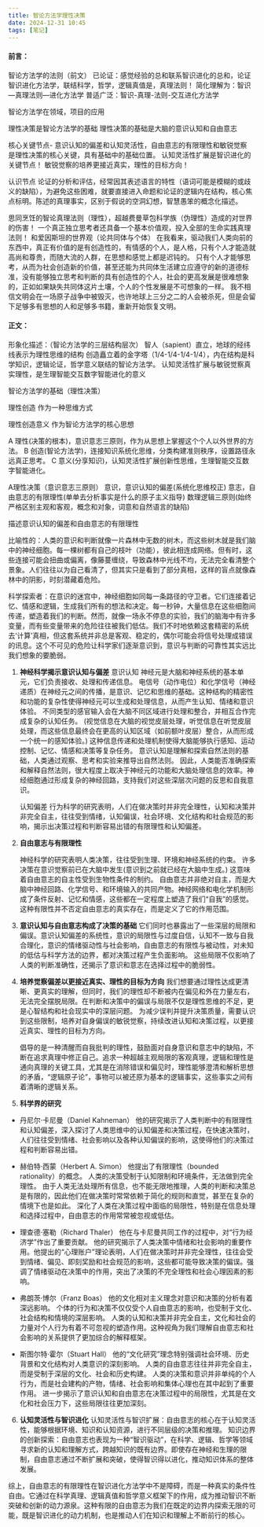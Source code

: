 ```yaml
---
title: 智论方法学理性决策
date: 2024-12-31 10:45
tags: [笔记]
---
```


#### 前言：


智论方法学的法则（前文）
已论证：感觉经验的总和联系智识进化的总和，论证智识进化方法学，联结科学，哲学，逻辑真值是，真理法则！
简化理解为：智识—真理法则—进化方法学
普适广泛：智识-真理-法则-交互进化方法学

智论方法学在领域，项目的应用

理性决策是智论方法学的基础
理性决策的基础是大脑的意识认知和自由意志

核心关键节点-
意识认知的偏差和认知灵活性，自由意志的有限理性和敏锐觉察
是理性决策的核心关键，具有基础中的基础位置。
认知灵活性扩展是智识进化的关键节点！
敏锐觉察的培养更接近真实，理性的目标方向！

认识节点
论证的分析和评估，经常因其表述语言的特性（语词可能是模糊的或歧义的缺陷），为避免这些困难，就要直接进入命题和论证的逻辑内在结构，核心焦点标明。陈述的真理事实，区别于假说的空洞幻想，智慧愚笨的概念化描述。

思同烹饪的智论真理法则（理性），超越费曼草包科学族（伪理性）造成的对世界的伤害！
一个真正独立思考者还具备一个基本价值观，投入全部的生命实践真理法则！
和爱因斯坦的世界观（论共同体与个体）
在我看来，驱动我们人类向前的东西中，真正有价值的是有创造性的，有情感的个人，是人格，只有个人才能造就高尚和尊贵，而随大流的人群，在思想和感觉上都是迟钝的。
只有个人才能够思考，从而为社会创造新的价值，甚至还能为共同体生活建立应遵守的新的道德标准，没有能够独立思考和判断的具有创造性的个人，社会的更高发展是很难想象的，正如如果缺失共同体这片土壤，个人的个性发展是不可想象的一样。
我不相信文明会在一场原子战争中被毁灭，也许地球上三分之二的人会被杀死，但是会留下足够多有思想的人和足够多书籍，重新开始恢复文明。


#### **正文：**

形象化描述：（智论方法学的三层结构层次）
智人（sapient）直立，地球的经纬线表示为理性思维的结构
创造矗立着的金字塔（1/4-1/4-1/4-1/4），内在结构是科学知识，逻辑论证，哲学意义联结的智论方法学。
认知灵活性扩展与敏锐觉察真实理性，是生理智能交互数字智能进化的意义

智论方法学的基础（理性决策）

理性创造
作为一种思维方式

理性创造意义
作为智论方法学的核心思想

A 理性(决策的根本)，意识意志三原则，作为从思想上掌握这个个人以外世界的方法。
B 创造(智论方法学)，连接知识系统化思维，分类构建准则秩序，设置路径永远真正思考。
C 意义(分享知识)，认知灵活性扩展创新性思维，生理智能交互数字智能进化。

A理性决策（意识意志三原则）
意识，意识认知的偏差(系统化思维校正)
意志，自由意志的有限理性(单单去分析事实是什么的原子主义指导)
数理逻辑三原则(始终严格区别主观和客观，概念和对象，词意和自然语言的缺陷)

描述意识认知的偏差和自由意志的有限理性

比喻性的：人类的意识和判断就像一片森林中无数的树木，而这些树木就是我们脑中的神经细胞。每一棵树都有自己的枝叶（功能），彼此相连成网络。但有时，这些连接可能会扭曲或偏离，像藤蔓缠绕，导致森林中光线不均，无法完全看清整个景象。人们往往以为自己看清了，但其实只是看到了部分真相，这样的盲点就像森林中的阴影，时刻潜藏着危险。

科学探索者：在意识的迷宫中，神经细胞如同每一条路径的守卫者。它们连接着记忆、情感和逻辑，生成我们所有的想法和决定。每一秒钟，大量信息在这些细胞间传递，塑造着我们的判断。然而，就像一场永不停息的实验，我们的脑海中有许多变量，而有些变量带来的危险往往被我们低估。我们不时地依赖这套精密的系统去‘计算’真相，但这套系统并非总是客观、稳定的，偶尔可能会将信号处理成错误的讯息。这个不可见的危险让科学家们逐渐意识到，意识与判断的可靠性其实远比我们想象的要脆弱。

1. **神经科学揭示意识认知与偏差**
   意识认知
   神经元是大脑和神经系统的基本单元，它们负责接收、处理和传递信息。
   电信号（动作电位）和化学信号（神经递质）在神经元之间的传播，是意识、记忆和思维的基础。这种结构的精密性和功能的复杂性使得神经元可以生成和处理信息，从而产生认知、情绪和意识体验。
   不同类型的感官输入会在大脑不同区域进行处理和整合，并相互合作完成复杂的认知任务。
   (视觉信息在大脑的视觉皮层处理，听觉信息在听觉皮层处理，而这些信息最终会在更高的认知区域（如前额叶皮层）整合，从而形成一个统一的感知体验。)
   这种信息传递和处理机制使得大脑能够执行感知、运动控制、记忆、情感和决策等复杂任务。
   意识认知是理解和探索自然法则的基础，人类通过观察、思考和实验来推导出自然法则。
   因此，人类能否准确探索和解释自然法则，很大程度上取决于神经元的功能和大脑处理信息的效率。神经细胞通过形成复杂的神经回路，支持我们对这些深层次问题的反思和自我意识。

   认知偏差
   行为科学的研究表明，人们在做决策时并非完全理性，认知和决策并非完全自主，往往受到情绪，认知偏误，社会环境、文化结构和社会规范的影响，揭示出决策过程和判断容易出错的有限理性和认知偏差。

2. **自由意志与有限理性**

   神经科学的研究表明人类决策，往往受到生理、环境和神经系统的约束。
   许多决策在意识觉察前已在大脑中发生(意识到之前就已经在大脑中生成。)
   这意味着自由意志的自主性受到生物性条件的制约。
   自由意志并非绝对自主，而是大脑中神经回路、化学信号、和环境输入的共同产物。神经网络和电化学机制形成了条件反射、记忆和情感，这些都在一定程度上塑造了我们“自我”的感觉。这种有限性并不否定自由意志的真实存在，而是定义了它的作用范围。

3. **意识认知与自由意志构成了决策的基础**
   它们同时也暴露出了一些深层的局限和偏误。意识认知偏差的系统性，意识的局限性与过度自信，认知不一致与自我合理化，意识的情绪驱动性与社会影响，自由意志的有限性与被动性，对未知的低估与科学方法的边界，都对决策过程产生负面影响。
   这些局限不仅影响了人类的判断准确性，还揭示了意识和意志在选择过程中的脆弱性。

4. **培养觉察偏差以更接近真实、理性的目标为方向**
   我们想要通过理性达成更清晰、更真实的理解，但同时，我们的理性却不断被内在偏见和外在力量左右，无法完全摆脱局限。在判断和决策中的偏误与局限不仅是理性思维的不足，更是心智结构和社会现实中的深层问题。
   为减少误判并提升决策质量，需要认识到这些限制，培养对自身偏误的敏锐觉察，持续改进认知和决策过程，以更接近真实、理性的目标为方向。

   倡导的是一种清醒而自我批判的理性，鼓励面对自身意识和意志中的缺陷，不断在追求真理中修正自己。追求一种超越主观局限的客观真理，逻辑和理性是通向真理的关键工具，尤其是在消除错误和偏见时，理性能够澄清和解析思想的矛盾，“逻辑原子论”，事物可以被还原为基本的逻辑事实，这些事实之间有着清晰的逻辑关系。

5. **科学界的研究**

* 丹尼尔·卡尼曼（Daniel Kahneman）
  他的研究揭示了人类判断中的有限理性和认知偏差，深入探讨了人类思维中的认知偏差和决策过程，在快速决策时，人们往往受到情绪、社会影响以及各种认知偏误的影响，这使得他们的决策过程和判断容易出错。

* 赫伯特·西蒙（Herbert A. Simon）
  他提出了有限理性（bounded rationality）的概念。
  人类的决策受制于认知限制和环境条件，无法做到完全理性。
  由于人类无法处理所有信息，也不能无限地推理，人类的判断和决策总是有限的，因此他们在做决策时常常依赖于简化的规则和直觉，甚至在复杂的情境下也是如此。
  深化了人类在决策过程中面临的局限性，特别是在信息处理和选择过程中，自由意志的作用常常被忽视或低估。

* 理查德·塞勒（Richard Thaler）
  他在与卡尼曼共同工作的过程中，对“行为经济学”作出了重要贡献。
  他的研究揭示了人类决策中情绪和社会影响的重要作用。他提出的“心理账户”理论表明，人们在做决策时并非完全理性，往往会受到情绪、偏见、即刻奖励和社会规范的影响，这些都可能导致决策的偏误。强调了情绪驱动在决策中的作用，突出了决策的不完全理性和社会心理因素的影响。

* 弗朗茨·博尔（Franz Boas）
  他的文化相对主义理念对意识和决策的分析有着深远影响。
  个体的行为和决策不仅仅受个人自由意志的影响，也受制于文化、社会结构和情境的深层影响。
  人类的认知和决策并非完全自主，文化和社会的力量对个人行为有着不可忽视的塑造作用。这种视角为我们理解自由意志和社会影响的关系提供了更加综合的解释框架。

* 斯图尔特·霍尔（Stuart Hall）
  他的“文化研究”理念特别强调社会环境、历史背景和文化结构对人类意识的深刻影响。
  人类的自由意志往往并非完全自主，而是受制于深层的文化、社会和历史构建。
  人类的决策和意识并非单纯的个人行为，而是社会建构的产物，情绪、社会影响和集体心理也在其中起到了重要作用。
  进一步揭示了意识认知和自由意志在决策过程中的局限性，尤其是在文化和社会压力下，这些局限往往更加深刻。

6. **认知灵活性与智识进化**
   认知灵活性与智识扩展：自由意志的核心在于认知灵活性，能够根据环境、知识和认知资源，进行不同层级的决策和推理。
   知识边界的创新探索：自由意志也表现为一种“智识驱动”，在科学、逻辑、哲学等领域寻求新的认知和理解方式，跨越知识的既有边界。即使存在神经和生理的限制，自由意志通过不断扩展和突破，使得智识得以进化，推动知识体系的整体发展。

综上，自由意志的有限理性在智识进化方法学中不是障碍，而是一种真实的条件性自由。它通过在科学真理、逻辑真值和哲学意义框架下的作用，成为推动智识不断突破和创新的动力源泉。这种有限的自由意志为我们在既定的边界内探索无限的可能，既是智识进化的动力机制，也是推动人们在知识和理解上不断前行的核心。
